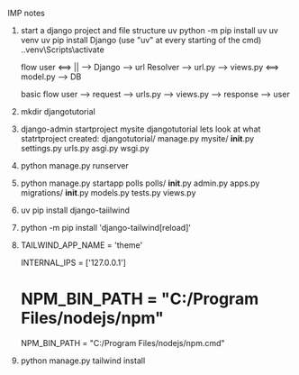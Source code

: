 IMP notes

1. start a django project and file structure 
    uv 
        python -m pip install uv
        uv venv
        uv pip install Django 
        (use "uv" at every starting of the cmd)
        .\.venv\Scripts\activate


    flow
        user <==> || --> Django --> url Resolver --> url.py --> views.py <==> model.py --> DB

    basic flow
        user --> request --> urls.py --> views.py --> response --> user


2. mkdir djangotutorial

3. django-admin startproject mysite djangotutorial
    lets look at what statrtproject created:
        djangotutorial/
            manage.py
            mysite/
                __init__.py
                settings.py
                urls.py
                asgi.py
                wsgi.py

4. python manage.py runserver

5. python manage.py startapp polls
    polls/
        __init__.py
        admin.py
        apps.py
        migrations/
            __init__.py
        models.py
        tests.py
        views.py

6. uv pip install django-taiilwind

7. python -m pip install 'django-tailwind[reload]'

8. TAILWIND_APP_NAME = 'theme'

   INTERNAL_IPS = ['127.0.0.1']

   # NPM_BIN_PATH = "C:/Program Files/nodejs/npm"
   NPM_BIN_PATH = "C:/Program Files/nodejs/npm.cmd"

9. python manage.py tailwind install
